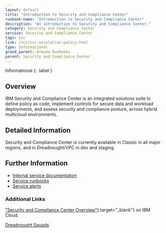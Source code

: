 ```yaml
---
layout: default
title: "Introduction to Security and Compliance Center"
runbook-name: "Introduction to Security and Compliance Center"
description: "An introduction to Security and Compliance Center."
category: Security and Compliance Center
service: Security and Compliance Center
tags: scc
link: /scc/scc-escalation-policy.html
type: Informational
grand_parent: Armada Runbooks
parent: Security and Compliance Center
---
```


Informational
{: .label }

## Overview
IBM Security and Compliance Center is an integrated solutions suite to define policy as code, implement controls for secure data and workload deployments, and assess security and compliance posture, across hybrid multicloud environments.

## Detailed Information

Security and Compliance Center is currently available in Classic in all major regions, and in Dreadnought/VPC in dev and staging.

## Further Information

- [Internal service documentation](https://pages.github.ibm.com/project-fortress/scc-operations-guide/)
- [Service runbooks](https://pages.github.ibm.com/project-fortress/scc-operations-guide/)
- [Service alerts](https://pages.github.ibm.com/project-fortress/scc-operations-guide/sre/alerts/logdna-alerts/)

### Additional Links

["Security and Compliance Center Overview"](https://cloud.ibm.com/catalog/services/security-and-compliance-center#about){:target="_blank"} on IBM Cloud.

[Dreadnought Squads](https://ibm.box.com/s/1i5h6smbbvjylkvl2xqohinlcxo04zni)
